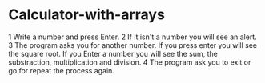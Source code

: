 # Calculator-with-arrays
1 Write a number and press Enter.
2 If it isn't a number you will see an alert.
3 The program asks you for another number. If you press enter you will see the square root. If you Enter a number you will see the sum, the substraction, multiplication and division.
4 The program ask you to exit or go for repeat the process again.
